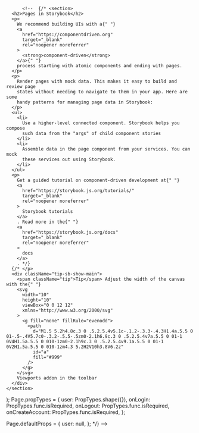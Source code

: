 <!-- {/* </div><img src={`${base_url}${image.backdrop_path || image.poster_path}`} alt='' /> */}

			{/* <TextTruncate line={1} element='p' truncateText='...' text={image.overview} /> */}

			{/* <h2>{image.title || image.original_name}</h2> */}
			{/* <p>number of likes </p> */} -->

<!--  {/* <section>
      <h2>Pages in Storybook</h2>
      <p>
        We recommend building UIs with a{" "}
        <a
          href="https://componentdriven.org"
          target="_blank"
          rel="noopener noreferrer"
        >
          <strong>component-driven</strong>
        </a>{" "}
        process starting with atomic components and ending with pages.
      </p>
      <p>
        Render pages with mock data. This makes it easy to build and review page
        states without needing to navigate to them in your app. Here are some
        handy patterns for managing page data in Storybook:
      </p>
      <ul>
        <li>
          Use a higher-level connected component. Storybook helps you compose
          such data from the "args" of child component stories
        </li>
        <li>
          Assemble data in the page component from your services. You can mock
          these services out using Storybook.
        </li>
      </ul>
      <p>
        Get a guided tutorial on component-driven development at{" "}
        <a
          href="https://storybook.js.org/tutorials/"
          target="_blank"
          rel="noopener noreferrer"
        >
          Storybook tutorials
        </a>
        . Read more in the{" "}
        <a
          href="https://storybook.js.org/docs"
          target="_blank"
          rel="noopener noreferrer"
        >
          docs
        </a>
        . */}
      {/* </p>
      <div className="tip-sb-show-main">
        <span className="tip">Tip</span> Adjust the width of the canvas with the{" "}
        <svg
          width="10"
          height="10"
          viewBox="0 0 12 12"
          xmlns="http://www.w3.org/2000/svg"
        >
          <g fill="none" fillRule="evenodd">
            <path
              d="M1.5 5.2h4.8c.3 0 .5.2.5.4v5.1c-.1.2-.3.3-.4.3H1.4a.5.5 0 01-.5-.4V5.7c0-.3.2-.5.5-.5zm0-2.1h6.9c.3 0 .5.2.5.4v7a.5.5 0 01-1 0V4H1.5a.5.5 0 010-1zm0-2.1h9c.3 0 .5.2.5.4v9.1a.5.5 0 01-1 0V2H1.5a.5.5 0 010-1zm4.3 5.2H2V10h3.8V6.2z"
              id="a"
              fill="#999"
            />
          </g>
        </svg>
        Viewports addon in the toolbar
      </div>
    </section>
  </article>
);
Page.propTypes = {
  user: PropTypes.shape({}),
  onLogin: PropTypes.func.isRequired,
  onLogout: PropTypes.func.isRequired,
  onCreateAccount: PropTypes.func.isRequired,
};

Page.defaultProps = {
  user: null,
}; */}
 -->

 <!-- {/* <!-- // <div className="sb-show-main sb-main-padded">
    //     <div className="container">
    //       <div className="input-group input-group-sm mb-3">
    //         <input
    //           type="text"
    //           class="form-control"
    //           aria-label="Sizing example input"
    //           aria-describedby="inputGroup-sizing-sm"
    //         />
    //         <span
    //           className="input-group-text  text-primary"
    //           id="inputGroup-sizing-sm"
    //         >
    //           Search Movies or TV
    //         </span>
    //       </div>
    //       <div className="sb-show-main justify-content-center">
    //         <div className="text-primary display-3">
    //           <div>I want to WATCH...</div>
    //           <img
    //             className="FilmImage"
    //             src={film}
    //             class="rounded float-start"
    //             alt="Film"
    //           />
    //         </div>
    //       </div>
    //     </div>
    //   </div>
    //   {/* <Favoriteheader /> */}
    //   {/* <Form> */}
    //     <label>
    //       <p>Your Review</p>

    //       <textarea
    //         classsName="message"
    //         rows="10"
    //         cols="30"
    //         type="text"
    //         autoFocus
    //         onChange={handleReview.username}
    //         value={post}
    //       />
    //     </label>
    //     <Button variant="outline-primary" onSubmit={handleNewReview}>
    //       Rate it!
    //     </Button>{" "}
    //   {/* </Form> */}

    	  -->

          <!--  {/* <section>
      <h2>Pages in Storybook</h2>
      <p>
        We recommend building UIs with a{" "}
        <a
          href="https://componentdriven.org"
          target="_blank"
          rel="noopener noreferrer"
        >
          <strong>component-driven</strong>
        </a>{" "}
        process starting with atomic components and ending with pages.
      </p>
      <p>
        Render pages with mock data. This makes it easy to build and review page
        states without needing to navigate to them in your app. Here are some
        handy patterns for managing page data in Storybook:
      </p>
      <ul>
        <li>
          Use a higher-level connected component. Storybook helps you compose
          such data from the "args" of child component stories
        </li>
        <li>
          Assemble data in the page component from your services. You can mock
          these services out using Storybook.
        </li>
      </ul>
      <p>
        Get a guided tutorial on component-driven development at{" "}
        <a
          href="https://storybook.js.org/tutorials/"
          target="_blank"
          rel="noopener noreferrer"
        >
          Storybook tutorials
        </a>
        . Read more in the{" "}
        <a
          href="https://storybook.js.org/docs"
          target="_blank"
          rel="noopener noreferrer"
        >
          docs
        </a>
        . */}
      {/* </p>
      <div className="tip-sb-show-main">
        <span className="tip">Tip</span> Adjust the width of the canvas with the{" "}
        <svg
          width="10"
          height="10"
          viewBox="0 0 12 12"
          xmlns="http://www.w3.org/2000/svg"
        >
          <g fill="none" fillRule="evenodd">
            <path
              d="M1.5 5.2h4.8c.3 0 .5.2.5.4v5.1c-.1.2-.3.3-.4.3H1.4a.5.5 0 01-.5-.4V5.7c0-.3.2-.5.5-.5zm0-2.1h6.9c.3 0 .5.2.5.4v7a.5.5 0 01-1 0V4H1.5a.5.5 0 010-1zm0-2.1h9c.3 0 .5.2.5.4v9.1a.5.5 0 01-1 0V2H1.5a.5.5 0 010-1zm4.3 5.2H2V10h3.8V6.2z"
              id="a"
              fill="#999"
            />
          </g>
        </svg>
        Viewports addon in the toolbar
      </div>
    </section>

  </article>
);
Page.propTypes = {
  user: PropTypes.shape({}),
  onLogin: PropTypes.func.isRequired,
  onLogout: PropTypes.func.isRequired,
  onCreateAccount: PropTypes.func.isRequired,
};

Page.defaultProps = {
user: null,
}; \*/}
-->

 <!-- {
  /* <div className="sb-show-main">
        {user ? (
          <Button size="small" onClick={onLogout} label="Log out" />
        ) : (
          <>
            <Button size="small" onClick={onLogin} label="Log in" />
            <Button
              primary
              size="small"
              onClick={onCreateAccount}
              label="Sign up"
            />
          </>
        )}
      </div>
    </div>
    </div> */
} -->

<!-- /* .wrapper {
	font-family: 'Nunito Sans', 'Helvetica Neue', Helvetica, Arial, sans-serif;
	border-bottom: 1px solid rgba(0, 0, 0, 0.1);
	padding: 15px 20px;
	display: flex;
	align-items: center;
	justify-content: space-between;
}

.FilmImage {
	position: absolute;
	border: 1px solid #ddd;
	border-radius: 4px;
	padding: 5px;
	width: 150px;
}

h1 {
	font-weight: 900;
	font-size: 20px;
	line-height: 1;
	margin: 6px 0 6px 10px;
	display: inline-block;
	vertical-align: top;
<!-- } */ -->
<!-- sb-main-padded -->
